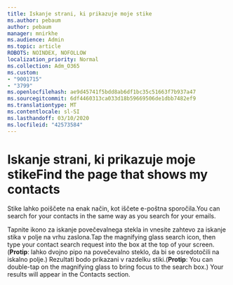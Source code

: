 ```yaml
---
title: Iskanje strani, ki prikazuje moje stike
ms.author: pebaum
author: pebaum
manager: mnirkhe
ms.audience: Admin
ms.topic: article
ROBOTS: NOINDEX, NOFOLLOW
localization_priority: Normal
ms.collection: Adm_O365
ms.custom:
- "9001715"
- "3799"
ms.openlocfilehash: ae9d45741f5bdd8ab6df1bc35c51663f7b937a47
ms.sourcegitcommit: 6df4460313ca033d18b59669506de1dbb7482ef9
ms.translationtype: MT
ms.contentlocale: sl-SI
ms.lasthandoff: 03/10/2020
ms.locfileid: "42573584"
---
```

# <a name="find-the-page-that-shows-my-contacts"></a><span data-ttu-id="a73ff-102">Iskanje strani, ki prikazuje moje stike</span><span class="sxs-lookup"><span data-stu-id="a73ff-102">Find the page that shows my contacts</span></span>

<span data-ttu-id="a73ff-103">Stike lahko poiščete na enak način, kot iščete e-poštna sporočila.</span><span class="sxs-lookup"><span data-stu-id="a73ff-103">You can search for your contacts in the same way as you search for your emails.</span></span>
 
<span data-ttu-id="a73ff-104">Tapnite ikono za iskanje povečevalnega stekla in vnesite zahtevo za iskanje stika v polje na vrhu zaslona.</span><span class="sxs-lookup"><span data-stu-id="a73ff-104">Tap the magnifying glass search icon, then type your contact search request into the box at the top of your screen.</span></span> <span data-ttu-id="a73ff-105">(**Protip**: lahko dvojno pipo na povečevalno steklo, da bi se osredotočili na iskalno polje.) Rezultati bodo prikazani v razdelku stiki.</span><span class="sxs-lookup"><span data-stu-id="a73ff-105">(**Protip**: You can double-tap on the magnifying glass to bring focus to the search box.) Your results will appear in the Contacts section.</span></span>
